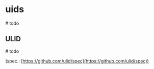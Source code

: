 # uids

\# todo


## ULID

\# todo

(spec.: [https://github.com/ulid/spec](https://github.com/ulid/spec))
